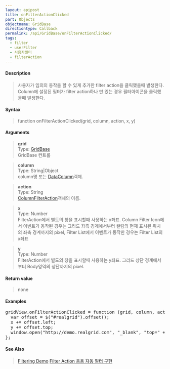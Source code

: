 ```yaml
---
layout: apipost
title: onFilterActionClicked
part: Objects
objectname: GridBase
directiontype: Callback
permalink: /api/GridBase/onFilterActionClicked/
tags:
  - filter
  - userFilter
  - 사용자필터
  - filterAction
---
```



#### Description

> 사용자가 임의의 동작을 할 수 있게 추가한 filter action을 클릭했을때 발생한다.   
> Column에 설정된 필터가 filter action하나 만 있는 경우 필터아이콘을 클릭했을때 발생한다.

#### Syntax

> function onFilterActionClicked(grid, column, action, x, y)  

#### Arguments

> **grid**  
> Type: [GridBase](/api/GridBase/)  
> GridBase 컨트롤  

> **column**  
> Type: String\|Object  
> column명 또는 [DataColumn](/api/types/DataColumn/)객체.  

> **action**  
> Type: String  
> [ColumnFilterAction](/api/types/ColumnFilterAction/)객체의 이름.  

> **x**  
> Type: Number  
> FilterAction에서 별도의 창을 표시할때 사용하는 x좌표.
> Column Filter Icon에서 이벤트가 동작된 경우는 그리드 좌측 경계에서부터 컬럼의 현재 표시된 위치의 좌측 경계까지의 pixel, Filter List에서 이벤트가 동작한 경우는 Filter List의 x좌표

> **y**  
> Type: Number  
> FilterAction에서 별도의 창을 표시할때 사용하는 y좌표.
> 그리드 상단 경계에서부터 Body영역의 상단까지의 pixel. 

#### Return value

> none  

#### Examples 

<pre class="prettyprint">
gridView.onFilterActionClicked = function (grid, column, action, x, y) {
  var offset = $("#realgrid").offset();
  x += offset.left;
  y += offset.top;
  window.open("http://demo.realgrid.com", "_blank", "top=" + y + ", left=" + x + ", width=500, height=400");
};</pre>

#### See Also
> [Filtering Demo](http://demo.realgrid.com/Demo/ColumnFiltering)
> [Filter Action 응용 자동 필터 구현](/tutorial/b1-4/)
